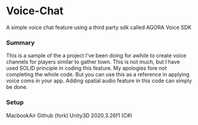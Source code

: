 # Voice-Chat
A simple voice chat feature using a third party sdk called AGORA Voice SDK

### Summary
This is a sample of the a project I've been doing for awhile to create voice channels for players similar to gather town. 
This is not much, but I have used SOLID principle in coding this feature. My apologies fore not completing the whole code. 
But you can use this as a reference in applying voice coms in your app. Adding spatial audio feature in this code can simply be done. 

### Setup
MacbookAir
Github (fork)
Unity3D 2020.3.26f1 (C#)
